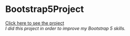 # Bootstrap5Project
[Click here to see the project](https://mehmetcakir1.github.io/Bootstrap5Project/)
<br>
_I did this project in order to improve my Bootstrap 5 skills._
